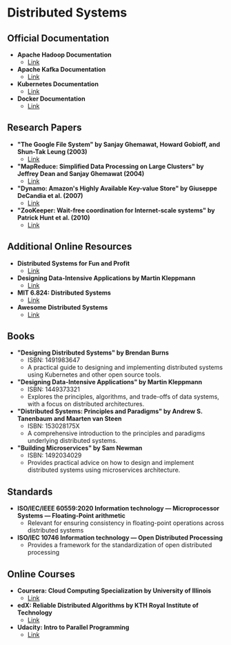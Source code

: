 # Distributed Systems
## Official Documentation
- **Apache Hadoop Documentation**
  - [Link](https://hadoop.apache.org/docs/)
- **Apache Kafka Documentation**
  - [Link](https://kafka.apache.org/documentation/)
- **Kubernetes Documentation**
  - [Link](https://kubernetes.io/docs/home/)
- **Docker Documentation**
  - [Link](https://docs.docker.com/)

## Research Papers
- **"The Google File System" by Sanjay Ghemawat, Howard Gobioff, and Shun-Tak Leung (2003)**
  - [Link](https://static.googleusercontent.com/media/research.google.com/en//archive/gfs-sosp2003.pdf)
- **"MapReduce: Simplified Data Processing on Large Clusters" by Jeffrey Dean and Sanjay Ghemawat (2004)**
  - [Link](https://static.googleusercontent.com/media/research.google.com/en//archive/mapreduce-osdi04.pdf)
- **"Dynamo: Amazon's Highly Available Key-value Store" by Giuseppe DeCandia et al. (2007)**
  - [Link](https://www.allthingsdistributed.com/files/amazon-dynamo-sosp2007.pdf)
- **"ZooKeeper: Wait-free coordination for Internet-scale systems" by Patrick Hunt et al. (2010)**
  - [Link](https://www.usenix.org/legacy/event/usenix10/tech/full_papers/Hunt.pdf)

## Additional Online Resources
- **Distributed Systems for Fun and Profit**
  - [Link](http://book.mixu.net/distsys/single-page.html)
- **Designing Data-Intensive Applications by Martin Kleppmann**
  - [Link](https://dataintensive.net/)
- **MIT 6.824: Distributed Systems**
  - [Link](https://pdos.csail.mit.edu/6.824/)
- **Awesome Distributed Systems**
  - [Link](https://github.com/theanalyst/awesome-distributed-systems)

## Books
- **"Designing Distributed Systems" by Brendan Burns**
  - ISBN: 1491983647
  - A practical guide to designing and implementing distributed systems using Kubernetes and other open source tools.
- **"Designing Data-Intensive Applications" by Martin Kleppmann**
  - ISBN: 1449373321
  - Explores the principles, algorithms, and trade-offs of data systems, with a focus on distributed architectures.
- **"Distributed Systems: Principles and Paradigms" by Andrew S. Tanenbaum and Maarten van Steen**
  - ISBN: 153028175X
  - A comprehensive introduction to the principles and paradigms underlying distributed systems.
- **"Building Microservices" by Sam Newman**
  - ISBN: 1492034029
  - Provides practical advice on how to design and implement distributed systems using microservices architecture.

## Standards
- **ISO/IEC/IEEE 60559:2020 Information technology — Microprocessor Systems — Floating-Point arithmetic**
  - Relevant for ensuring consistency in floating-point operations across distributed systems
- **ISO/IEC 10746 Information technology — Open Distributed Processing**
  - Provides a framework for the standardization of open distributed processing

## Online Courses
- **Coursera: Cloud Computing Specialization by University of Illinois**
  - [Link](https://www.coursera.org/specializations/cloud-computing)
- **edX: Reliable Distributed Algorithms by KTH Royal Institute of Technology**
  - [Link](https://www.edx.org/course/reliable-distributed-algorithms-part-1-2)
- **Udacity: Intro to Parallel Programming**
  - [Link](https://www.udacity.com/course/intro-to-parallel-programming--cs344)
